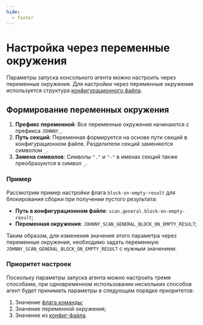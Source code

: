 ```yaml
---
hide:
  - footer
---
```


# Настройка через переменные окружения

Параметры запуска консольного агента можно настроить через переменные окружения. Для настройки через переменные окружения используется структура [конфигурационного файла](/agent/config). 

## Формирование переменных окружения

1. **Префикс переменной**: Все переменные окружения начинаются с префикса `JOHNNY_`.
2. **Путь секций**: Переменная формируется на основе пути секций в конфигурационном файле. Разделители секций заменяются символом `_`.
3. **Замена символов**: Символы `"."` и `"-"` в именах секций также преобразуются в символ `_`.

### Пример

Рассмотрим пример настройки флага `block-on-empty-result` для блокирования сборки при получении пустого результата:

- **Путь в конфигурационном файле**: `scan.general.block-on-empty-result`;
- **Переменная окружения**: `JOHNNY_SCAN_GENERAL_BLOCK_ON_EMPTY_RESULT`;

Таким образом, для изменения значения этого параметра через переменные окружения, необходимо задать переменную `JOHNNY_SCAN_GENERAL_BLOCK_ON_EMPTY_RESULT` с нужным значением.

### Приоритет настроек

Поскольку параметры запуска агента можно настроить тремя способами, при одновременном использовании нескольких способов агент будет принимать параметры в следующем порядке приоритетов:

1. Значение [флага команды](/agent/scan);
2. Значение переменной окружения;
3. Значение из [конфиг-файла](/agent/config).